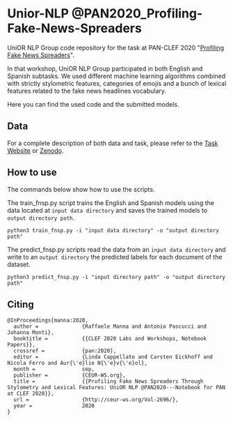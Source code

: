 # Unior-NLP @PAN2020_Profiling-Fake-News-Spreaders

UniOR NLP Group code repository for the task at PAN-CLEF 2020 "[Profiling Fake News Spreaders](https://pan.webis.de/clef20/pan20-web/author-profiling.html)".

In that workshop, UniOR NLP Group participated in both English and Spanish subtasks.
We used different machine learning algorithms combined with strictly stylometric features, categories of emojis and a
bunch of lexical features related to the fake news headlines vocabulary.

Here you can find the used code and the submitted models.

## Data

For a complete description of both data and task, please refer to the [Task Website](https://pan.webis.de/clef20/pan20-web/author-profiling.html) or [Zenodo](https://zenodo.org/record/4039435#.YDlBUHVKjeQ).

## How to use

The commands below show how to use the scripts.

The train_fnsp.py script trains the English and Spanish models using the data located at ```input data directory``` and saves the trained models to ```output directory path```.

```
python3 train_fnsp.py -i "input data directory" -o "output directory path"
```

The predict_fnsp.py scripts read the data from an ```input data directory``` and write to an ```output directory``` the predicted labels for each document of the dataset.

```
python3 predict_fnsp.py -i "input directory path" -o "output directory path"
```


## Citing

```
@InProceedings{manna:2020,
  author =              {Raffaele Manna and Antonio Pascucci and Johanna Monti},
  booktitle =           {{CLEF 2020 Labs and Workshops, Notebook Papers}},
  crossref =            {pan:2020},
  editor =              {Linda Cappellato and Carsten Eickhoff and Nicola Ferro and Aur{\'e}lie N{\'e}v{\'e}ol},
  month =               sep,
  publisher =           {CEUR-WS.org},
  title =               {{Profiling Fake News Spreaders Through Stylometry and Lexical Features: UniOR NLP @PAN2020---Notebook for PAN at CLEF 2020}},
  url =                 {http://ceur-ws.org/Vol-2696/},
  year =                2020
}

```
